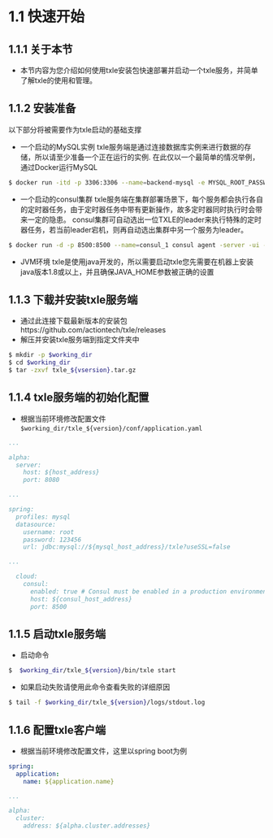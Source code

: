 # 1.1 快速开始
## 1.1.1 关于本节
 + 本节内容为您介绍如何使用txle安装包快速部署并启动一个txle服务，并简单了解txle的使用和管理。

## 1.1.2 安装准备
 以下部分将被需要作为txle启动的基础支撑
 + 一个启动的MySQL实例
   txle服务端是通过连接数据库实例来进行数据的存储，所以请至少准备一个正在运行的实例.
   在此仅以一个最简单的情况举例，通过Docker运行MySQL
```bash
$ docker run -itd -p 3306:3306 --name=backend-mysql -e MYSQL_ROOT_PASSWORD=123456 -e MYSQL_DATABASE=txle mysql:5.7 --character-set-server=utf8mb4 --collation-server=utf8mb4_unicode_ci
```

 + 一个启动的consul集群
    txle服务端在集群部署场景下，每个服务都会执行各自的定时器任务，由于定时器任务中带有更新操作，故多定时器同时执行时会带来一定的隐患。
    consul集群可自动选出一位TXLE的leader来执行特殊的定时器任务，若当前leader宕机，则再自动选出集群中另一个服务为leader。
```bash
$ docker run -d -p 8500:8500 --name=consul_1 consul agent -server -ui -node=1 -client=0.0.0.0 -bootstrap
```
   
 + JVM环境
   txle是使用java开发的，所以需要启动txle您先需要在机器上安装java版本1.8或以上，并且确保JAVA_HOME参数被正确的设置

## 1.1.3 下载并安装txle服务端
 + 通过此连接下载最新版本的安装包https://github.com/actiontech/txle/releases
 + 解压并安装txle服务端到指定文件夹中
```bash
$ mkdir -p $working_dir
$ cd $working_dir
$ tar -zxvf txle_${vsersion}.tar.gz
```

## 1.1.4 txle服务端的初始化配置
 + 根据当前环境修改配置文件`$working_dir/txle_${version}/conf/application.yaml`
```yaml
...

alpha:
  server:
    host: ${host_address}
    port: 8080

...

spring:
  profiles: mysql
  datasource:
    username: root
    password: 123456
    url: jdbc:mysql://${mysql_host_address}/txle?useSSL=false

...

  cloud:
    consul:
      enabled: true # Consul must be enabled in a production environment.
      host: ${consul_host_address}
      port: 8500
```

## 1.1.5 启动txle服务端
 + 启动命令
```bash
$  $working_dir/txle_${version}/bin/txle start
```
 + 如果启动失败请使用此命令查看失败的详细原因
```bash
$ tail -f $working_dir/txle_${version}/logs/stdout.log
```

## 1.1.6 配置txle客户端
 + 根据当前环境修改配置文件，这里以spring boot为例
```yaml
spring:
  application:
    name: ${application.name}

...

alpha:
  cluster:
    address: ${alpha.cluster.addresses}
```
